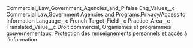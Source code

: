 <?xml version="1.0" encoding="UTF-8"?>
<CustomMetadata xmlns="http://soap.sforce.com/2006/04/metadata" xmlns:xsi="http://www.w3.org/2001/XMLSchema-instance" xmlns:xsd="http://www.w3.org/2001/XMLSchema">
    <label>Commercial_Law_Government_Agencies_and_P</label>
    <protected>false</protected>
    <values>
        <field>Eng_Values__c</field>
        <value xsi:type="xsd:string">Commercial Law,Government Agencies and Programs,Privacy/Access to Information</value>
    </values>
    <values>
        <field>Language__c</field>
        <value xsi:type="xsd:string">French</value>
    </values>
    <values>
        <field>Target_Field__c</field>
        <value xsi:type="xsd:string">Practice_Area__c</value>
    </values>
    <values>
        <field>Translated_Value__c</field>
        <value xsi:type="xsd:string">Droit commercial, Organismes et programmes gouvernementaux, Protection des renseignements personnels et accès à l’information</value>
    </values>
</CustomMetadata>
